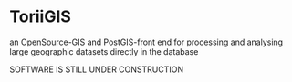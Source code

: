 # ToriiGIS
an OpenSource-GIS and PostGIS-front end for processing and analysing large geographic datasets directly in the database

SOFTWARE IS STILL UNDER CONSTRUCTION
